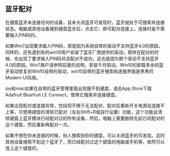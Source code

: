 ## 蓝牙配对

在键盘蓝牙未连接任何的设备，且未关闭蓝牙可发现时，蓝牙就处于可搜索并连接状态。电脑或其他设备搜到键盘蓝牙后，点击它，即可配对连接上。连接时是不需要输入PIN码的。

如果Win7出现要求输入PIN码，那是因为系统自带的驱动不支持蓝牙4.0的原因，同样的，还有遇到有的win10用户安装了蓝牙厂商提供的驱动，那样在配对的时候，也出现了要求输入PIN码并且配对不成功，这也是因为那个驱动不支持蓝牙4.0的原因。Win7用户请参照前面的说明，安装千月驱动。Win10的卸载多余的蓝牙驱动恢复到Win10自带的驱动，win10自带的蓝牙搜索和连接界面是黑黑的Modern UI风格。

ios和mac如果在自带的蓝牙管理里面出现搜不到键盘，请去App Store下载Adafruit Bluefruit LE Connect，使用它搜索并连接键盘。

如果出现配对或连接异常，包括但不限于无法配对，配对后重新开关电源会连接不上等，可使用键盘的清除已配对（左右Shift+R或自行设置）功能，这个功能会清除键盘上蓝牙模块已经配对过的所有设备，然后，电脑上需要删除先前已经配对的这个键盘，然后重新再配对一次。

如果不想在你未连接的时候，别人搜索到你的键盘，可以关闭蓝牙的可发现。这时其他设备搜索不到这个蓝牙了，而已经配对过这个键盘的电脑或手机等，依然可以连上这个键盘的。

